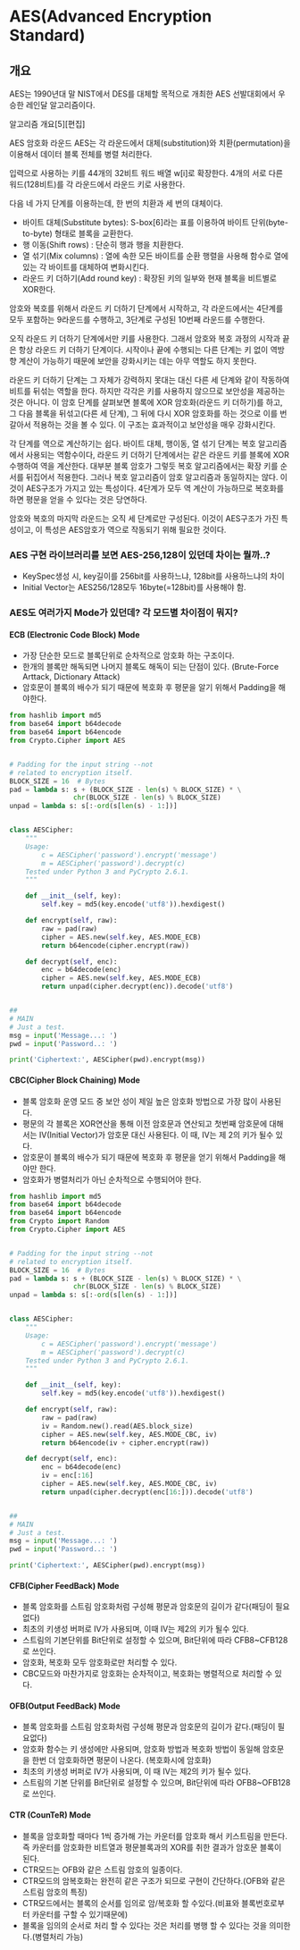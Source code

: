 AES(Advanced Encryption Standard)
===========================

## 개요
AES는 1990년대 말 NIST에서 DES를 대체할 목적으로 개최한 AES 선발대회에서 우승한 레인달 알고리즘이다.

알고리즘 개요[5][편집]

AES 암호화 라운드
AES는 각 라운드에서 대체(substitution)와 치환(permutation)을 이용해서 데이터 블록 전체를 병렬 처리한다.

입력으로 사용하는 키를 44개의 32비트 워드 배열 w[i]로 확장한다. 4개의 서로 다른 워드(128비트)를 각 라운드에서 라운드 키로 사용한다.

다음 네 가지 단계를 이용하는데, 한 번의 치환과 세 번의 대체이다.

- 바이트 대체(Substitute bytes): S-box[6]라는 표를 이용하여 바이트 단위(byte-to-byte) 형태로 블록을 교환한다.
- 행 이동(Shift rows) : 단순히 행과 행을 치환한다.
- 열 섞기(Mix columns) : 열에 속한 모든 바이트를 순환 행렬을 사용해 함수로 열에 있는 각 바이트를 대체하여 변화시킨다.
- 라운드 키 더하기(Add round key) : 확장된 키의 일부와 현재 블록을 비트별로 XOR한다.

암호와 복호를 위해서 라운드 키 더하기 단계에서 시작하고, 각 라운드에서는 4단계를 모두 포함하는 9라운드를 수행하고, 3단계로 구성된 10번째 라운드를 수행한다.

오직 라운드 키 더하기 단계에서만 키를 사용한다. 그래서 암호와 복호 과정의 시작과 끝은 항상 라운드 키 더하기 단계이다. 시작이나 끝에 수행되는 다른 단계는 키 없이 역방향 계산이 가능하기 때문에 보안을 강화시키는 데는 아무 역할도 하지 못한다.

라운드 키 더하기 단계는 그 자체가 강력하지 못대는 대신 다른 세 단계와 같이 작동하여 비트를 뒤섞는 역할을 한다. 하지만 각각은 키를 사용하지 않으므로 보안성을 제공하는 것은 아니다. 이 암호 단계를 살펴보면 블록에 XOR 암호화(라운드 키 더하기)를 하고, 그 다음 블록을 뒤섞고(다른 세 단계), 그 뒤에 다시 XOR 암호화를 하는 것으로 이를 번갈아서 적용하는 것을 볼 수 있다. 이 구조는 효과적이고 보안성을 매우 강화시킨다.

각 단계를 역으로 계산하기는 쉽다. 바이트 대체, 행이동, 열 섞기 단계는 복호 알고리즘에서 사용되는 역함수이다, 라운드 키 더하기 단계에서는 같은 라운드 키를 블록에 XOR 수행하여 역을 계산한다.
대부분 블록 암호가 그렇듯 복호 알고리즘에서는 확장 키를 순서를 뒤집어서 적용한다. 그러나 복호 알고리즘이 암호 알고리즘과 동일하지는 않다. 이것이 AES구조가 가지고 있는 특성이다.
4단계가 모두 역 계산이 가능하므로 복호화를 하면 평문을 얻을 수 있다는 것은 당연하다.

암호와 복호의 마지막 라운드는 오직 세 단계로만 구성된다. 이것이 AES구조가 가진 특성이고, 이 특성은 AES암호가 역으로 작동되기 위해 필요한 것이다.


### AES 구현 라이브러리를 보면 AES-256,128이 있던데 차이는 뭘까..?
- KeySpec생성 시, key길이를 256bit를 사용하느냐, 128bit를 사용하느냐의 차이
- Initial Vector는 AES256/128모두 16byte(=128bit)를 사용해야 함.

### AES도 여러가지 Mode가 있던데? 각 모드별 차이점이 뭐지?
#### ECB (Electronic Code Block) Mode
- 가장 단순한 모드로 블록단위로 순차적으로 암호화 하는 구조이다.
- 한개의 블록만 해독되면 나머지 블록도 해독이 되는 단점이 있다. (Brute-Force Arttack, Dictionary Attack)
- 암호문이 블록의 배수가 되기 때문에 복호화 후 평문을 알기 위해서 Padding을 해야한다.

```Python
from hashlib import md5
from base64 import b64decode
from base64 import b64encode
from Crypto.Cipher import AES


# Padding for the input string --not
# related to encryption itself.
BLOCK_SIZE = 16  # Bytes
pad = lambda s: s + (BLOCK_SIZE - len(s) % BLOCK_SIZE) * \
                chr(BLOCK_SIZE - len(s) % BLOCK_SIZE)
unpad = lambda s: s[:-ord(s[len(s) - 1:])]


class AESCipher:
    """
    Usage:
        c = AESCipher('password').encrypt('message')
        m = AESCipher('password').decrypt(c)
    Tested under Python 3 and PyCrypto 2.6.1.
    """

    def __init__(self, key):
        self.key = md5(key.encode('utf8')).hexdigest()

    def encrypt(self, raw):
        raw = pad(raw)
        cipher = AES.new(self.key, AES.MODE_ECB)
        return b64encode(cipher.encrypt(raw))

    def decrypt(self, enc):
        enc = b64decode(enc)
        cipher = AES.new(self.key, AES.MODE_ECB)
        return unpad(cipher.decrypt(enc)).decode('utf8')


##
# MAIN
# Just a test.
msg = input('Message...: ')
pwd = input('Password..: ')

print('Ciphertext:', AESCipher(pwd).encrypt(msg))
```

#### CBC(Cipher Block Chaining) Mode
- 블록 암호화 운영 모드 중 보안 성이 제일 높은 암호화 방법으로 가장 많이 사용된다.
- 평문의 각 블록은 XOR연산을 통해 이전 암호문과 연산되고 첫번째 암호문에 대해서는 IV(Initial Vector)가 암호문 대신 사용된다. 이 때, IV는 제 2의 키가 될수 있다.
- 암호문이 블록의 배수가 되기 때문에 복호화 후 평문을 얻기 위해서 Padding을 해야만 한다.
- 암호화가 병렬처리가 아닌 순차적으로 수행되어야 한다.

```python
from hashlib import md5
from base64 import b64decode
from base64 import b64encode
from Crypto import Random
from Crypto.Cipher import AES


# Padding for the input string --not
# related to encryption itself.
BLOCK_SIZE = 16  # Bytes
pad = lambda s: s + (BLOCK_SIZE - len(s) % BLOCK_SIZE) * \
                chr(BLOCK_SIZE - len(s) % BLOCK_SIZE)
unpad = lambda s: s[:-ord(s[len(s) - 1:])]


class AESCipher:
    """
    Usage:
        c = AESCipher('password').encrypt('message')
        m = AESCipher('password').decrypt(c)
    Tested under Python 3 and PyCrypto 2.6.1.
    """

    def __init__(self, key):
        self.key = md5(key.encode('utf8')).hexdigest()

    def encrypt(self, raw):
        raw = pad(raw)
        iv = Random.new().read(AES.block_size)
        cipher = AES.new(self.key, AES.MODE_CBC, iv)
        return b64encode(iv + cipher.encrypt(raw))

    def decrypt(self, enc):
        enc = b64decode(enc)
        iv = enc[:16]
        cipher = AES.new(self.key, AES.MODE_CBC, iv)
        return unpad(cipher.decrypt(enc[16:])).decode('utf8')


##
# MAIN
# Just a test.
msg = input('Message...: ')
pwd = input('Password..: ')

print('Ciphertext:', AESCipher(pwd).encrypt(msg))
```


#### CFB(Cipher FeedBack) Mode
- 블록 암호화를 스트림 암호화처럼 구성해 평문과 암호문의 길이가 같다(패딩이 필요 없다)
- 최초의 키생성 버퍼로 IV가 사용되며, 이때 IV는 제2의 키가 될수 있다.
- 스트림의 기본단위를 Bit단위로 설정할 수 있으며, Bit단위에 따라 CFB8~CFB128로 쓰인다.
- 암호화, 복호화 모두 암호화로만 처리할 수 있다.
- CBC모드와 마찬가지로 암호화는 순차적이고, 복호화는 병렬적으로 처리할 수 있다.

#### OFB(Output FeedBack) Mode
- 블록 암호화를 스트림 암호화처럼 구성해 평문과 암호문의 길이가 같다.(패딩이 필요없다)
- 암호화 함수는 키 생성에만 사용되며, 암호화 방법과 복호화 방법이 동일해 암호문을 한번 더 암호화하면 평문이 나온다. (복호화시에 암호화)
- 최초의 키생성 버퍼로 IV가 사용되며, 이 때 IV는 제2의 키가 될수 있다.
- 스트림의 기본 단위를 Bit단위로 설정할 수 있으며, Bit단위에 따라 OFB8~OFB128로 쓰인다.

#### CTR (CounTeR) Mode
- 블록을 암호화할 때마다 1씩 증가해 가는 카운터를 암호화 해서 키스트림을 만든다. 즉 카운터를 암호화한 비트열과 평문블록과의 XOR를 취한 결과가 암호문 블록이 된다.
- CTR모드는 OFB와 같은 스트림 암호의 일종이다.
- CTR모드의 암복호화는 완전히 같은 구조가 되므로 구현이 간단하다.(OFB와 같은 스트림 암호의 특징)
- CTR모드에서는 블록의 순서를 임의로 암/복호화 할 수있다.(비표와 블록번호로부터 카운터를 구할 수 있기때문에)
- 블록을 임의의 순서로 처리 할 수 있다는 것은 처리를 병행 할 수 있다는 것을 의미한다.(병렬처리 가능)
